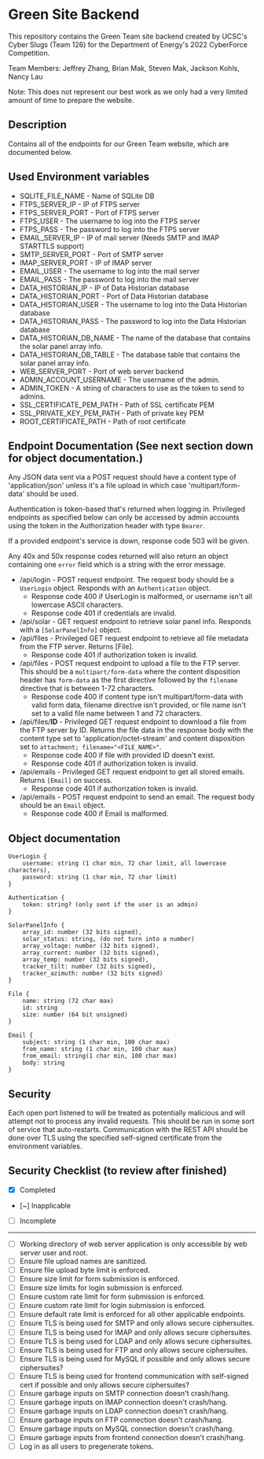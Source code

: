 # Green Site Backend

This repository contains the Green Team site backend created by UCSC's Cyber Slugs (Team 126) for the Department of Energy's 2022 CyberForce Competition.

Team Members: Jeffrey Zhang, Brian Mak, Steven Mak, Jackson Kohls, Nancy Lau

Note: This does not represent our best work as we only had a very limited amount of time to prepare the website.

## Description
Contains all of the endpoints for our Green Team website, which are documented below.

## Used Environment variables
- SQLITE_FILE_NAME - Name of SQLite DB
- FTPS_SERVER_IP - IP of FTPS server
- FTPS_SERVER_PORT - Port of FTPS server
- FTPS_USER - The username to log into the FTPS server
- FTPS_PASS - The password to log into the FTPS server
- EMAIL_SERVER_IP - IP of mail server (Needs SMTP and IMAP STARTTLS support)
- SMTP_SERVER_PORT - Port of SMTP server
- IMAP_SERVER_PORT - IP of IMAP server
- EMAIL_USER - The username to log into the mail server
- EMAIL_PASS - The password to log into the mail server
- DATA_HISTORIAN_IP - IP of Data Historian database
- DATA_HISTORIAN_PORT - Port of Data Historian database
- DATA_HISTORIAN_USER - The username to log into the Data Historian database
- DATA_HISTORIAN_PASS - The password to log into the Data Historian database
- DATA_HISTORIAN_DB_NAME - The name of the database that contains the solar panel array info.
- DATA_HISTORIAN_DB_TABLE - The database table that contains the solar panel array info.
- WEB_SERVER_PORT - Port of web server backend
- ADMIN_ACCOUNT_USERNAME - The username of the admin.
- ADMIN_TOKEN - A string of characters to use as the token to send to admins.
- SSL_CERTIFICATE_PEM_PATH - Path of SSL certificate PEM
- SSL_PRIVATE_KEY_PEM_PATH - Path of private key PEM
- ROOT_CERTIFICATE_PATH - Path of root certificate

## Endpoint Documentation (See next section down for object documentation.)
Any JSON data sent via a POST request should have a content type of 'application/json' unless it's a file upload in which case 'multipart/form-data' should be used. 

Authentication is token-based that's returned when logging in. Privileged endpoints as specified below can only be accessed by admin accounts using the token in the Authorization header with type ``Bearer``. 

If a provided endpoint's service is down, response code 503 will be given.

Any 40x and 50x response codes returned will also return an object containing one ``error`` field which is a string with the error message.

- /api/login - POST request endpoint. The request body should be a ``UserLogin`` object. Responds with an ``Authentication`` object.
  - Response code 400 if UserLogin is malformed, or username isn't all lowercase ASCII characters.
  - Response code 401 if credentials are invalid.
- /api/solar - GET request endpoint to retrieve solar panel info. Responds with a ``[SolarPanelInfo]`` object.
- /api/files - Privileged GET request endpoint to retrieve all file metadata from the FTP server. Returns [File].
  - Response code 401 if authorization token is invalid.
- /api/files - POST request endpoint to upload a file to the FTP server. This should be a ``multipart/form-data`` where the content disposition header has ``form-data`` as the first directive followed by the ``filename`` directive that is between 1-72 characters.
  - Response code 400 if content type isn't multipart/form-data with valid form data, filename directive isn't provided, or file name isn't set to a valid file name between 1 and 72 characters.
- /api/files/**ID** - Privileged GET request endpoint to download a file from the FTP server by ID. Returns the file data in the response body with the content type set to 'application/octet-stream' and content disposition set to ``attachment; filename="<FILE_NAME>"``.
  - Response code 400 if file with provided ID doesn't exist.
  - Response code 401 if authorization token is invalid.
- /api/emails - Privileged GET request endpoint to get all stored emails. Returns ``[Email]`` on success.
  - Response code 401 if authorization token is invalid.
- /api/emails - POST request endpoint to send an email. The request body should be an ``Email`` object.
  - Response code 400 if Email is malformed.

## Object documentation
```
UserLogin {
    username: string (1 char min, 72 char limit, all lowercase characters),
    password: string (1 char min, 72 char limit)
}
```
```
Authentication {
    token: string? (only sent if the user is an admin)
}
```
```
SolarPanelInfo {
    array_id: number (32 bits signed),
    solar_status: string, (do not turn into a number)
    array_voltage: number (32 bits signed),
    array_current: number (32 bits signed),
    array_temp: number (32 bits signed),
    tracker_tilt: number (32 bits signed),
    tracker_azimuth: number (32 bits signed)
}
```
```
File {
    name: string (72 char max)
    id: string
    size: number (64 bit unsigned)
}
```
```
Email {
    subject: string (1 char min, 100 char max)
    from_name: string (1 char min, 100 char max)
    from_email: string(1 char min, 100 char max)
    body: string
}
```

## Security
Each open port listened to will be treated as potentially malicious and will attempt not to process any invalid requests. This should be run in some sort of service that auto-restarts. Communication with the REST API should be done over TLS using the specified self-signed certificate from the environment variables.


## Security Checklist (to review after finished)
- [x] Completed
- [~] Inapplicable
- [ ] Incomplete
-----------------------------
- [ ] Working directory of web server application is only accessible by web server user and root.
- [ ] Ensure file upload names are sanitized.
- [ ] Ensure file upload byte limit is enforced.
- [ ] Ensure size limit for form submission is enforced.
- [ ] Ensure size limits for login submission is enforced.
- [ ] Ensure custom rate limit for form submission is enforced.
- [ ] Ensure custom rate limit for login submission is enforced.
- [ ] Ensure default rate limit is enforced for all other applicable endpoints.
- [ ] Ensure TLS is being used for SMTP and only allows secure ciphersuites.
- [ ] Ensure TLS is being used for IMAP and only allows secure ciphersuites.
- [ ] Ensure TLS is being used for LDAP and only allows secure ciphersuites.
- [ ] Ensure TLS is being used for FTP and only allows secure ciphersuites.
- [ ] Ensure TLS is being used for MySQL if possible and only allows secure ciphersuites?
- [ ] Ensure TLS is being used for frontend communication with self-signed cert if possible and only allows secure ciphersuites?
- [ ] Ensure garbage inputs on SMTP connection doesn't crash/hang.
- [ ] Ensure garbage inputs on IMAP connection doesn't crash/hang.
- [ ] Ensure garbage inputs on LDAP connection doesn't crash/hang.
- [ ] Ensure garbage inputs on FTP connection doesn't crash/hang.
- [ ] Ensure garbage inputs on MySQL connection doesn't crash/hang.
- [ ] Ensure garbage inputs from frontend connection doesn't crash/hang.
- [ ] Log in as all users to pregenerate tokens.
